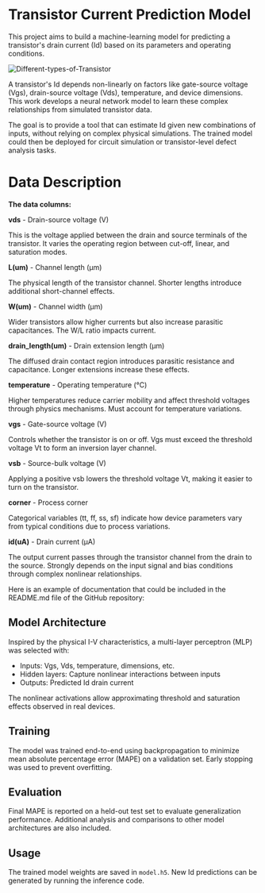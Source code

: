# **Transistor Current Prediction Model**

This project aims to build a machine-learning model for predicting a transistor's drain current (Id) based on its parameters and operating conditions.

![Different-types-of-Transistor](https://github.com/areegtarek/Transistor-Current-Prediction-Model/assets/46351336/c2b88dc6-389b-4f33-a87f-dc32696a4d6c)

A transistor's Id depends non-linearly on factors like gate-source voltage (Vgs), drain-source voltage (Vds), temperature, and device dimensions. This work develops a neural network model to learn these complex relationships from simulated transistor data.

The goal is to provide a tool that can estimate Id given new combinations of inputs, without relying on complex physical simulations. The trained model could then be deployed for circuit simulation or transistor-level defect analysis tasks.


# **Data Description**

**The data columns:**

**vds** - Drain-source voltage (V) 

This is the voltage applied between the drain and source terminals of the transistor. It varies the operating region between cut-off, linear, and saturation modes.

**L(um)** - Channel length (μm)

The physical length of the transistor channel. Shorter lengths introduce additional short-channel effects. 

**W(um)** - Channel width (μm) 

Wider transistors allow higher currents but also increase parasitic capacitances. The W/L ratio impacts current.

**drain_length(um)** - Drain extension length (μm)

The diffused drain contact region introduces parasitic resistance and capacitance. Longer extensions increase these effects.

**temperature** - Operating temperature (°C)

Higher temperatures reduce carrier mobility and affect threshold voltages through physics mechanisms. Must account for temperature variations.

**vgs** - Gate-source voltage (V)

Controls whether the transistor is on or off. Vgs must exceed the threshold voltage Vt to form an inversion layer channel. 

**vsb** - Source-bulk voltage (V) 

Applying a positive vsb lowers the threshold voltage Vt, making it easier to turn on the transistor. 

**corner** - Process corner 

Categorical variables (tt, ff, ss, sf) indicate how device parameters vary from typical conditions due to process variations. 

**id(uA)** - Drain current (μA) 

The output current passes through the transistor channel from the drain to the source. Strongly depends on the input signal and bias conditions through complex nonlinear relationships.


Here is an example of documentation that could be included in the README.md file of the GitHub repository:


## Model Architecture

Inspired by the physical I-V characteristics, a multi-layer perceptron (MLP) was selected with:

- Inputs: Vgs, Vds, temperature, dimensions, etc. 
- Hidden layers: Capture nonlinear interactions between inputs
- Outputs: Predicted Id drain current

The nonlinear activations allow approximating threshold and saturation effects observed in real devices.

## Training 

The model was trained end-to-end using backpropagation to minimize mean absolute percentage error (MAPE) on a validation set. Early stopping was used to prevent overfitting.

## Evaluation

Final MAPE is reported on a held-out test set to evaluate generalization performance. Additional analysis and comparisons to other model architectures are also included.

## Usage

The trained model weights are saved in `model.h5`. New Id predictions can be generated by running the inference code.

